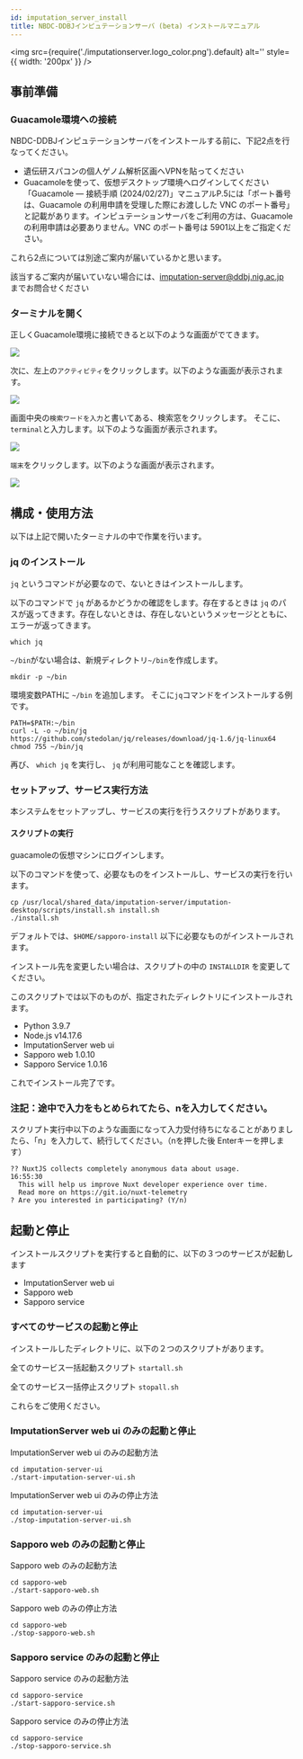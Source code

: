 ```yaml
---
id: imputation_server_install
title: NBDC-DDBJインピュテーションサーバ (beta) インストールマニュアル 
---
```


<img
  src={require('./imputationserver.logo_color.png').default}
  alt=''
  style={{ width: '200px' }}
/>

## 事前準備

### Guacamole環境への接続

NBDC-DDBJインピュテーションサーバをインストールする前に、下記2点を行なってください。

- 遺伝研スパコンの個人ゲノム解析区画へVPNを貼ってください
- Guacamoleを使って、仮想デスクトップ環境へログインしてください
「Guacamole ― 接続手順 (2024/02/27)」マニュアルP.5には「ポート番号は、Guacamole の利用申請を受理した際にお渡しした VNC のポート番号」と記載があります。インピュテーションサーバをご利用の方は、Guacamole の利用申請は必要ありません。VNC のポート番号は 5901以上をご指定ください。

これら2点については別途ご案内が届いているかと思います。

該当するご案内が届いていない場合には、imputation-server@ddbj.nig.ac.jp までお問合せください

### ターミナルを開く

正しくGuacamole環境に接続できると以下のような画面がでてきます。

![](./imputationserver-prerequisete-Fig1-ubuntu.png)

次に、左上の`アクティビティ`をクリックします。以下のような画面が表示されます。

![](./imputationserver-prerequisete-Fig2-activity.png)

画面中央の`検索ワードを入力`と書いてある、検索窓をクリックします。
そこに、`terminal`と入力します。以下のような画面が表示されます。

![](./imputationserver-prerequisete-Fig3-terminal.png)

`端末`をクリックします。以下のような画面が表示されます。

![](./imputationserver-prerequisete-Fig4-display-terminal.png)

## 構成・使用方法

以下は上記で開いたターミナルの中で作業を行います。

### jq のインストール

`jq` というコマンドが必要なので、ないときはインストールします。

以下のコマンドで `jq` があるかどうかの確認をします。存在するときは `jq` のパスが返ってきます。存在しないときは、存在しないというメッセージとともに、エラーが返ってきます。

```
which jq
```

`~/bin`がない場合は、新規ディレクトリ`~/bin`を作成します。

```
mkdir -p ~/bin
```

環境変数PATHに `~/bin` を追加します。
そこに`jq`コマンドをインストールする例です。

```
PATH=$PATH:~/bin
curl -L -o ~/bin/jq https://github.com/stedolan/jq/releases/download/jq-1.6/jq-linux64
chmod 755 ~/bin/jq
```

再び、 `which jq` を実行し、 `jq` が利用可能なことを確認します。

### セットアップ、サービス実行方法

本システムをセットアップし、サービスの実行を行うスクリプトがあります。

#### スクリプトの実行

guacamoleの仮想マシンにログインします。

以下のコマンドを使って、必要なものをインストールし、サービスの実行を行います。

```
cp /usr/local/shared_data/imputation-server/imputation-desktop/scripts/install.sh install.sh
./install.sh
```



デフォルトでは、`$HOME/sapporo-install` 以下に必要なものがインストールされます。

インストール先を変更したい場合は、スクリプトの中の `INSTALLDIR` を変更してください。

このスクリプトでは以下のものが、指定されたディレクトリにインストールされます。

- Python 3.9.7
- Node.js v14.17.6
- ImputationServer web ui
- Sapporo web 1.0.10
- Sapporo Service 1.0.16

これでインストール完了です。

### 注記：途中で入力をもとめられてたら、nを入力してください。

スクリプト実行中以下のような画面になって入力受付待ちになることがありましたら、「n」を入力して、続行してください。（nを押した後 Enterキーを押します）

```
?? NuxtJS collects completely anonymous data about usage.                                                                                                                                                                            16:55:30
  This will help us improve Nuxt developer experience over time.
  Read more on https://git.io/nuxt-telemetry
? Are you interested in participating? (Y/n)
```

## 起動と停止

インストールスクリプトを実行すると自動的に、以下の３つのサービスが起動します

- ImputationServer web ui
- Sapporo web
- Sapporo service


### すべてのサービスの起動と停止

インストールしたディレクトリに、以下の２つのスクリプトがあります。

全てのサービス一括起動スクリプト
`startall.sh `

全てのサービス一括停止スクリプト
`stopall.sh `

これらをご使用ください。


### ImputationServer web ui のみの起動と停止

ImputationServer web ui のみの起動方法

```
cd imputation-server-ui
./start-imputation-server-ui.sh
```

ImputationServer web ui のみの停止方法

```
cd imputation-server-ui
./stop-imputation-server-ui.sh
```

### Sapporo web のみの起動と停止

Sapporo web のみの起動方法

```
cd sapporo-web
./start-sapporo-web.sh
```

Sapporo web のみの停止方法

```
cd sapporo-web
./stop-sapporo-web.sh
```


### Sapporo service のみの起動と停止

Sapporo service のみの起動方法

```
cd sapporo-service
./start-sapporo-service.sh
```

Sapporo service のみの停止方法

```
cd sapporo-service
./stop-sapporo-service.sh
```
